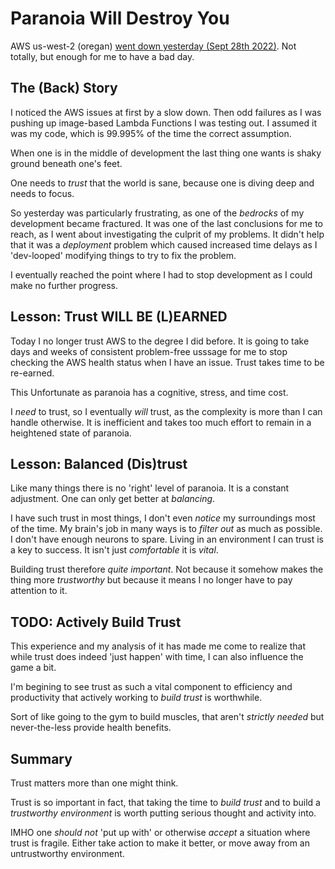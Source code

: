 # Paranoia Will Destroy You

AWS us-west-2 (oregan) [went down yesterday (Sept 28th 2022)](https://health.aws.amazon.com/health/status). Not totally, but enough for me to have a bad day.


## The (Back) Story
I noticed the AWS issues at first by a slow down. Then odd failures as I was pushing up image-based Lambda Functions I was testing out. I assumed it was my code, which is 99.995% of the time the correct assumption.

When one is in the middle of development the last thing one wants is shaky ground beneath one's feet.

One needs to _trust_ that the world is sane, because one is diving deep and needs to focus.

So yesterday was particularly frustrating, as one of the _bedrocks_ of my development became fractured. It was one of the last conclusions for me to reach, as I went about investigating the culprit of my problems. It didn't help that it was a _deployment_ problem which caused increased time delays as I 'dev-looped' modifying things to try to fix the problem.

I eventually reached the point where I had to stop development as I could make no further progress.

## Lesson: Trust WILL BE (L)EARNED

Today I no longer trust AWS to the degree I did before. It is going to take days and weeks of consistent problem-free usssage for me to stop checking the AWS health status when I have an issue. Trust takes time to be re-earned.

This Unfortunate as paranoia has a cognitive, stress, and time cost.

I _need_ to trust, so I eventually _will_ trust, as the complexity is more than I can handle otherwise. It is inefficient and takes too much effort to remain in a heightened state of paranoia.

## Lesson: Balanced (Dis)trust

Like many things there is no 'right' level of paranoia. It is a constant adjustment. One can only get better at _balancing_.

I have such trust in most things, I don't even _notice_ my surroundings most of the time. My brain's job in many ways is to _filter out_ as much as possible. I don't have enough neurons to spare. Living in an environment I can trust is a key to success. It isn't just _comfortable_ it is _vital_.

Building trust therefore _quite important_. Not because it somehow makes the thing more _trustworthy_ but because it means I no longer have to pay attention to it.

## TODO: Actively Build Trust

This experience and my analysis of it has made me come to realize that while trust does indeed 'just happen' with time, I can also influence the game a bit.

I'm begining to see trust as such a vital component to efficiency and productivity that actively working to _build trust_ is worthwhile.

Sort of like going to the gym to build muscles, that aren't _strictly needed_ but never-the-less provide health benefits.

## Summary

Trust matters more than one might think. 

Trust is so important in fact, that taking the time to _build trust_ and to build a _trustworthy environment_ is worth putting serious thought and activity into.

IMHO one _should not_ 'put up with' or otherwise _accept_ a situation where trust is fragile. Either take action to make it better, or move away from an untrustworthy environment.